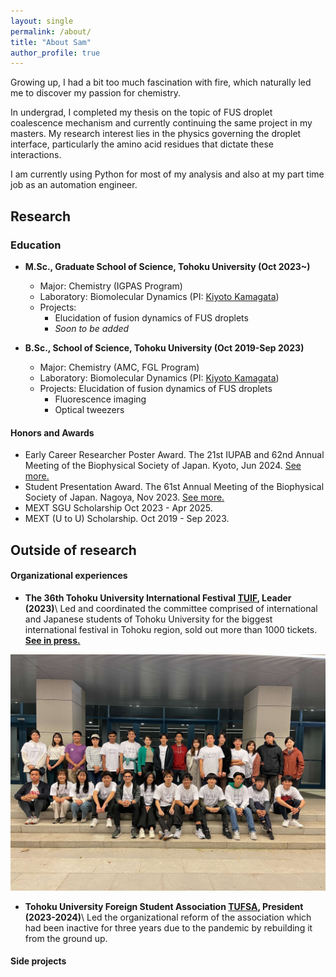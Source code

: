 ```yaml
---
layout: single
permalink: /about/
title: "About Sam"
author_profile: true
---
```

Growing up, I had a bit too much fascination with fire, which naturally led me to discover my passion for chemistry. 

In undergrad, I completed my thesis on the topic of FUS droplet coalescence mechanism and currently continuing the same project in my masters. My research interest lies in the physics governing the droplet interface, particularly the amino acid residues that dictate these interactions.

I am currently using Python for most of my analysis and also at my part time job as an automation engineer.
## Research 
### Education
* **M.Sc., Graduate School of Science, Tohoku University (Oct 2023~)**
    * Major: Chemistry (IGPAS Program)
    * Laboratory: Biomolecular Dynamics (PI: [Kiyoto Kamagata](https://tohoku.elsevierpure.com/ja/persons/kiyoto-kamagata))
    * Projects: 
      * Elucidation of fusion dynamics of FUS droplets
      * *Soon to be added*
  
* **B.Sc., School of Science, Tohoku University (Oct 2019-Sep 2023)**
    * Major: Chemistry (AMC, FGL Program)
    * Laboratory: Biomolecular Dynamics (PI: [Kiyoto Kamagata](https://tohoku.elsevierpure.com/ja/persons/kiyoto-kamagata))
    * Projects: Elucidation of fusion dynamics of FUS droplets
      * Fluorescence imaging
      * Optical tweezers

#### Honors and Awards
* Early Career Researcher Poster Award. The 21st IUPAB and 62nd Annual Meeting of the Biophysical Society of Japan. Kyoto, Jun 2024. [See more.](https://www2.tagen.tohoku.ac.jp/lab/news_award/20240717/)
* Student Presentation Award. The 61st Annual Meeting of the Biophysical Society of Japan. Nagoya, Nov 2023. [See more.](https://www.biophys.jp/ann/ann01_13.html)
* MEXT SGU Scholarship Oct 2023 - Apr 2025.
* MEXT (U to U) Scholarship. Oct 2019 - Sep 2023.

## Outside of research
#### Organizational experiences
* **The 36th Tohoku University International Festival [TUIF](https://www.tufsa.net/tuif2023/dashboard), Leader (2023)**\\
Led and coordinated the committee comprised of international and Japanese students of Tohoku University for the biggest international festival in Tohoku region, sold out more than 1000 tickets. **[See in press.](https://www.tohoku.ac.jp/en/news/university_news/36th_tohoku_university_international_festival.html)**

![image tooltip here](/assets/images/about/tuif_members.jpg)

* **Tohoku University Foreign Student Association [TUFSA](https://www.tufsa.net/), President (2023-2024)**\\
Led the organizational reform of the association which had been inactive for three years due to the pandemic by rebuilding it from the ground up.

#### Side projects
